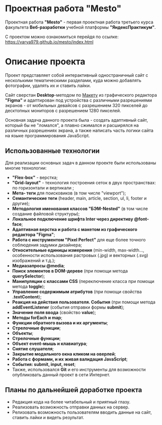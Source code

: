 # Проектная работа "Mesto"

Проектная работа **"Mesto"** - первая проектная работа третьего курса факультета **Веб-разработки** учебной платформы **"ЯндексПрактикум"**.

С проектом можно ознакомиться перейдя по ссылке: https://varya979.github.io/mesto/index.html

# Описание проекта

Проект представляет собой интерактивный одностраничный сайт с несколькими тематическими разделами,  куда можно добавлять фотографии, удалять их и ставить лайки.

Сайт сверстан **Desktop**-методом по [ Макету]([https://www.figma.com/file/2cn9N9jSkmxD84oJik7xL7/JavaScript.-Sprint-4?node-id=0%3A1](https://www.figma.com/file/2cn9N9jSkmxD84oJik7xL7/JavaScript.-Sprint-4?node-id=0%3A1))  из  графического редактора **"Figma"**  и адаптирован под устройства с различными разрешениями экранов - от мобильных девайсов с разрешением 320 пикселей до десктопных мониторов с разрешением 1280 пикселей.

Основная задача данного проекта была - создать адаптивный сайт, который бы не "ломался", а плавно сжимался и расширялся на различных разрешениях экрана, а также написать часть логики сайта на языке программирования JavaScript.

## Использованные технологии

Для реализации основных задач в данном проекте были использованы многие технологии:

 - **"Flex-box"** - верстка;
 -  **"Grid-layout"** - технология построения сеток в двух пространствах: по горизонтали и вертикали ;
 - **Мета- теги** для поисковиков (в том числе "viewport");
 - **Семантические теги** (header, main, article, section, ul, li, footer и другие);
 - **Методология именования классов  "БЭМ-Nested"** (в том числе создание файловой структуры);
 - **Локальное подключение шрифта Inter через директиву @font-face**;
 - **Адаптивная верстка и работа с макетом из графического редактора "Figma"**;
 - **Работа с инструментом "Pixel Perfect"** для еще более точного соблюдения задумки дизайнера;
 - **Относительные единицы измерения** (min-width, max-width..., особенности использования растровых (.jpg) и векторных (.svg) изображений и т.д.);
 - **Медиазапросы @media**;
 - **Поиск элементов в DOM-дереве** (при помощи метода **querySelector**);
 - **Манипуляции с классами CSS** (переключение класса при помощи метода **toggle**);
 - **Управление содержимым атрибутов** (при помощи свойства **.textContent**);
 - **Реакция на действия пользователя. События** (при помощи метода **addEventListener** (события отправки формы **submit**);
 - **Значение поля ввода** (свойство  **value**);
 - **Методы forEach и map**;
 - **Функции обратного вызова и их аргументы**;
 - **Стрелочные функции**;
 - **Объекты**;
 - **Стрелочные функции**;
 - **Объект event-мышь и клавиатура**;
 - **Снятие слушателя**;
 - **Закрытие модального окна кликом на оверлей**;
 - **Работа с формами, и их живая валидация JavaScript**;
 - **События: submit, input, reset**;
 - Также, использовался **Git** и его инструменты для возможности опубликовать данный проект в сети Интернет.

## Планы по дальнейшей доработке проекта

 - Редакция кода на более читабельный и приятный глазу.
 - Реализовать возможность отправки данных на сервер.
 - Релизовать возможность пользователям вводить данные на сайт, ставить лайки и видеть результат.
